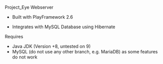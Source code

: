 Project_Eye Webserver

- Built with PlayFramework 2.6

- Integrates with MySQL Database using Hibernate

Requires 
 - Java JDK (Version +8, untested on 9)
 - MySQL (do not use any other branch, e.g. MariaDB) as some features do not work

